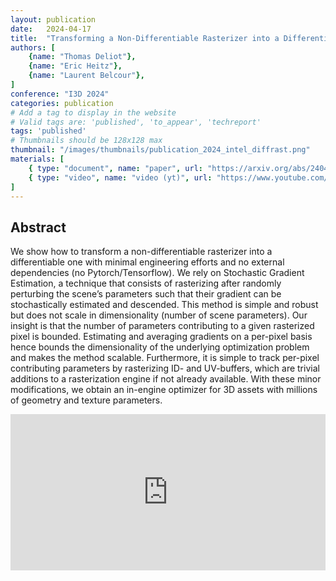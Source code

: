 ```yaml
---
layout: publication
date:   2024-04-17
title:  "Transforming a Non-Differentiable Rasterizer into a Differentiable One with Stochastic Gradient Estimation"
authors: [
    {name: "Thomas Deliot"},
    {name: "Eric Heitz"},
    {name: "Laurent Belcour"},
]
conference: "I3D 2024"
categories: publication
# Add a tag to display in the website
# Valid tags are: 'published', 'to_appear', 'techreport'
tags: 'published'
# Thumbnails should be 128x128 max
thumbnail: "/images/thumbnails/publication_2024_intel_diffrast.png"
materials: [
    { type: "document", name: "paper", url: "https://arxiv.org/abs/2404.09758" },
    { type: "video", name: "video (yt)", url: "https://www.youtube.com/watch?v=hoFL0QGrqDg" },
]
---
```


## Abstract

We show how to transform a non-differentiable rasterizer into a differentiable one with minimal engineering efforts and no external dependencies (no Pytorch/Tensorflow). We rely on Stochastic Gradient Estimation, a technique that consists of rasterizing after randomly perturbing the scene’s parameters such that their gradient can be stochastically estimated and descended. This method is simple and robust but does not scale in dimensionality (number of scene parameters). Our insight is that the number of parameters contributing to a given rasterized pixel is bounded. Estimating and averaging gradients on a per-pixel basis hence bounds the dimensionality of the underlying optimization problem and makes the method scalable. Furthermore, it is simple to track per-pixel contributing parameters by rasterizing ID- and UV-buffers, which are trivial additions to a rasterization engine if not already available. With these minor modifications, we obtain an in-engine optimizer for 3D assets with millions of geometry and texture parameters.

<center style="width:100%;">
    <embed
        src="https://www.youtube.com/embed/hoFL0QGrqDg?si=GzYuKYBLSX3-EgVY"
        type="video/mp4"
        allow="autoplay; encrypted-media; picture-in-picture"
        allowfullscreen
        style="width:100%; height:calc(26cqw); overflow:auto; resize:horizontal;"
    >
</center>
<br />